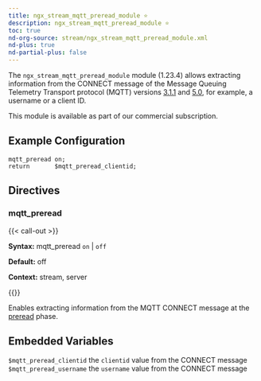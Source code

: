 ```yaml
---
title: ngx_stream_mqtt_preread_module ⭐️
description: ngx_stream_mqtt_preread_module ⭐️
toc: true
nd-org-source: stream/ngx_stream_mqtt_preread_module.xml
nd-plus: true
nd-partial-plus: false
---
```



<!--
********************************************************************************
🛑 WARNING: AUTOGENERATED FILE - DO NOT EDIT 🛑
This Markdown file was automatically generated from the source XML documentation.
Any manual changes made directly to this file will be overwritten.
To request or suggest changes, please edit the source XML files instead.
https://github.com/nginx/nginx.org/tree/main/xml/en
********************************************************************************
-->


The `ngx_stream_mqtt_preread_module` module (1.23.4) allows
extracting information from the CONNECT message
of the Message Queuing Telemetry Transport protocol (MQTT) versions
[3.1.1](https://docs.oasis-open.org/mqtt/mqtt/v3.1.1/mqtt-v3.1.1.html)
and
[5.0](https://docs.oasis-open.org/mqtt/mqtt/v5.0/mqtt-v5.0.html),
for example, a username or a client ID.

This module is available as part of our
commercial subscription.
## Example Configuration


```nginx
mqtt_preread on;
return       $mqtt_preread_clientid;

```

## Directives

### mqtt_preread

{{< call-out >}}

**Syntax:** mqtt_preread `on` | `off`

**Default:** off

**Context:** stream, server


{{</call-out>}}


Enables extracting information from the MQTT CONNECT message at
the [preread](/nginx/module-reference/stream/stream_processing#preread_phase) phase.
## Embedded Variables

`$mqtt_preread_clientid`
the `clientid` value from the CONNECT message
`$mqtt_preread_username`
the `username` value from the CONNECT message
